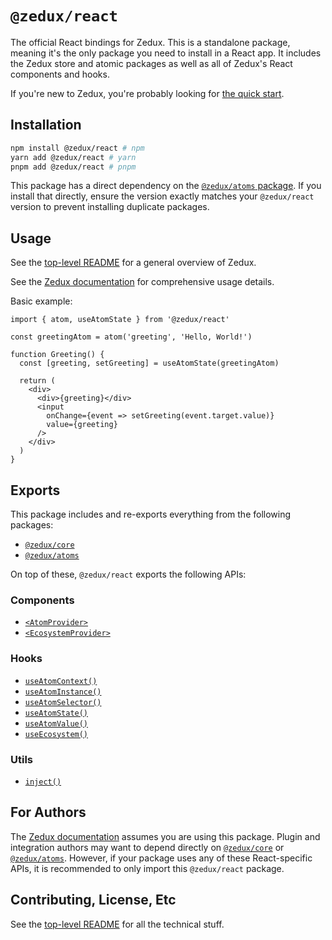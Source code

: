 # `@zedux/react`

The official React bindings for Zedux. This is a standalone package, meaning it's the only package you need to install in a React app. It includes the Zedux store and atomic packages as well as all of Zedux's React components and hooks.

If you're new to Zedux, you're probably looking for [the quick start](https://omnistac.github.io/zedux/docs/walkthrough/quick-start).

## Installation

```sh
npm install @zedux/react # npm
yarn add @zedux/react # yarn
pnpm add @zedux/react # pnpm
```

This package has a direct dependency on the [`@zedux/atoms` package](https://www.npmjs.com/package/@zedux/atoms). If you install that directly, ensure the version exactly matches your `@zedux/react` version to prevent installing duplicate packages.

## Usage

See the [top-level README](https://github.com/Omnistac/zedux) for a general overview of Zedux.

See the [Zedux documentation](https://omnistac.github.io/zedux) for comprehensive usage details.

Basic example:

```tsx
import { atom, useAtomState } from '@zedux/react'

const greetingAtom = atom('greeting', 'Hello, World!')

function Greeting() {
  const [greeting, setGreeting] = useAtomState(greetingAtom)

  return (
    <div>
      <div>{greeting}</div>
      <input
        onChange={event => setGreeting(event.target.value)}
        value={greeting}
      />
    </div>
  )
}
```

## Exports

This package includes and re-exports everything from the following packages:

- [`@zedux/core`](https://www.npmjs.com/package/@zedux/core)
- [`@zedux/atoms`](https://www.npmjs.com/package/@zedux/atoms)

On top of these, `@zedux/react` exports the following APIs:

### Components

- [`<AtomProvider>`](https://omnistac.github.io/zedux/docs/api/components/AtomProvider)
- [`<EcosystemProvider>`](https://omnistac.github.io/zedux/docs/api/components/EcosystemProvider)

### Hooks

- [`useAtomContext()`](https://omnistac.github.io/zedux/docs/api/hooks/useAtomContext)
- [`useAtomInstance()`](https://omnistac.github.io/zedux/docs/api/hooks/useAtomInstance)
- [`useAtomSelector()`](https://omnistac.github.io/zedux/docs/api/hooks/useAtomSelector)
- [`useAtomState()`](https://omnistac.github.io/zedux/docs/api/hooks/useAtomState)
- [`useAtomValue()`](https://omnistac.github.io/zedux/docs/api/hooks/useAtomValue)
- [`useEcosystem()`](https://omnistac.github.io/zedux/docs/api/hooks/useEcosystem)

### Utils

- [`inject()`](https://omnistac.github.io/zedux/docs/api/utils/inject)

## For Authors

The [Zedux documentation](https://omnistac.github.io/zedux) assumes you are using this package. Plugin and integration authors may want to depend directly on [`@zedux/core`](https://www.npmjs.com/package/@zedux/core) or [`@zedux/atoms`](https://www.npmjs.com/package/@zedux/atoms). However, if your package uses any of these React-specific APIs, it is recommended to only import this `@zedux/react` package.

## Contributing, License, Etc

See the [top-level README](https://github.com/Omnistac/zedux) for all the technical stuff.
